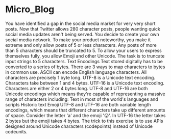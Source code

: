 # Micro_Blog
You have identified a gap in the social media market for very very short posts. Now that Twitter allows 280 character posts, people wanting quick social media updates aren't being served. You decide to create your own social media network.  To make your product noteworthy, you make it extreme and only allow posts of 5 or less characters. Any posts of more than 5 characters should be truncated to 5.  To allow your users to express themselves fully, you allow Emoji and other Unicode.  The task is to truncate input strings to 5 characters.  Text Encodings Text stored digitally has to be converted to a series of bytes. There are 3 ways to map characters to bytes in common use.  ASCII can encode English language characters. All characters are precisely 1 byte long. UTF-8 is a Unicode text encoding. Characters take between 1 and 4 bytes. UTF-16 is a Unicode text encoding. Characters are either 2 or 4 bytes long. UTF-8 and UTF-16 are both Unicode encodings which means they're capable of representing a massive range of characters including:  Text in most of the world's languages and scripts Historic text Emoji UTF-8 and UTF-16 are both variable length encodings, which means that different characters take up different amounts of space.  Consider the letter 'a' and the emoji '😛'. In UTF-16 the letter takes 2 bytes but the emoji takes 4 bytes.  The trick to this exercise is to use APIs designed around Unicode characters (codepoints) instead of Unicode codeunits.
